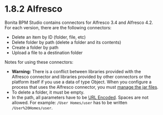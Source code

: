# 1.8.2 Alfresco

Bonita BPM Studio contains connectors for Alfresco 3.4 and Alfresco 4.2\. For each version, there are the following connectors:


* Delete an item by ID (folder, file, etc)
* Delete folder by path (delete a folder and its contents)
* Create a folder by path
* Upload a file to a destination folder

Notes for using these connectors:


* **Warning:** 
There is a conflict between libraries provided with the Alfresco connector and libraries provided by other connectors or the platform itself if you use a data of type Object. 
When you configure a process that uses the Alfresco connector, you must [manage the jar files](/manage-jar-files-0).
* To delete a folder, it must be empty.
* In the path, all parameters have to be [URL Encoded](http://www.w3schools.com/tags/ref_urlencode.asp). Spaces are not allowed. For example: `/User Homes/user` has to be written `/User%20Homes/user`.
